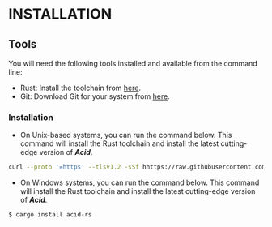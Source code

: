 # INSTALLATION

## Tools

You will need the following tools installed and available from the command line:

- Rust: Install the toolchain from [here](https://www.rust-lang.org/).
- Git: Download Git for your system from [here](https://git-scm.com/).

### Installation

- On Unix-based systems, you can run the command below. This command will install the Rust toolchain and install the latest cutting-edge version of ***Acid***.

```bash
curl --proto '=https' --tlsv1.2 -sSf hhttps://raw.githubusercontent.com/iamtheblackunicorn/acid/main/scripts/unix.sh | sh
```

- On Windows systems, you can run the command below. This command will install the Rust toolchain and install the latest cutting-edge version of ***Acid***.

```bash
$ cargo install acid-rs
```
